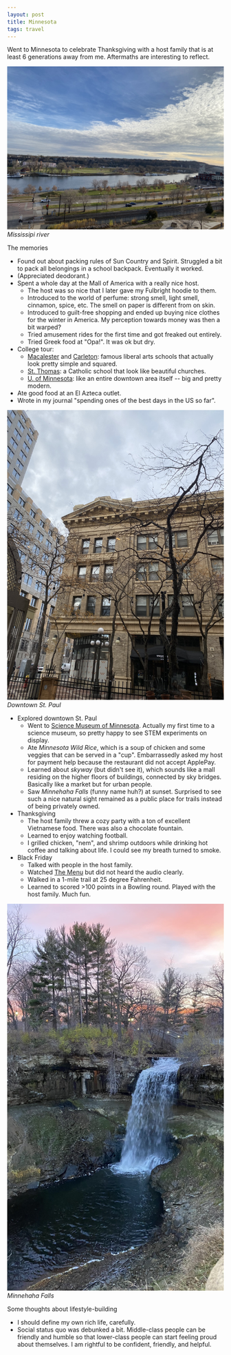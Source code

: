 ```yaml
---
layout: post
title: Minnesota
tags: travel
---
```


Went to Minnesota to celebrate Thanksgiving with a host family that is at least 6 generations away from me. Aftermaths are interesting to reflect.

![Mississipi river](/assets/mississipi.jpeg)
*Mississipi river*

The memories
- Found out about packing rules of Sun Country and Spirit. Struggled a bit to pack all belongings in a school backpack. Eventually it worked.
- (Appreciated deodorant.)
- Spent a whole day at the Mall of America with a really nice host.
    - The host was so nice that I later gave my Fulbright hoodie to them.
    - Introduced to the world of perfume: strong smell, light smell, cinnamon, spice, etc. The smell on paper is different from on skin.
    - Introduced to guilt-free shopping and ended up buying nice clothes for the winter in America. My perception towards money was then a bit warped?
    - Tried amusement rides for the first time and got freaked out entirely.
    - Tried Greek food at "Opa!". It was ok but dry.
- College tour: 
    - [Macalester](https://www.macalester.edu/) and [Carleton](https://www.carleton.edu/): famous liberal arts schools that actually look pretty simple and squared.
    - [St. Thomas](https://www.stthomas.edu/): a Catholic school that look like beautiful churches.
    - [U. of Minnesota](https://twin-cities.umn.edu/): like an entire downtown area itself -- big and pretty modern.
- Ate good food at an El Azteca outlet.
- Wrote in my journal "spending ones of the best days in the US so far".

![Downtown St. Paul](/assets/downtown-st-paul.jpeg)
*Downtown St. Paul*

- Explored downtown St. Paul
    - Went to [Science Museum of Minnesota](https://new.smm.org/). Actually my first time to a science museum, so pretty happy to see STEM experiments on display.
    - Ate *Minnesota Wild Rice*, which is a soup of chicken and some veggies that can be served in a "cup". Embarrassedly asked my host for payment help because the restaurant did not accept ApplePay.
    - Learned about *skyway* (but didn't see it), which sounds like a mall residing on the higher floors of buildings, connected by sky bridges. Basically like a market but for urban people.
    - Saw *Minnehaha Falls* (funny name huh?) at sunset. Surprised to see such a nice natural sight remained as a public place for trails instead of being privately owned.
- Thanksgiving
    - The host family threw a cozy party with a ton of excellent Vietnamese food. There was also a chocolate fountain.
    - Learned to enjoy watching football.
    - I grilled chicken, "nem", and shrimp outdoors while drinking hot coffee and talking about life. I could see my breath turned to smoke.
- Black Friday
    - Talked with people in the host family. 
    - Watched [The Menu](https://en.wikipedia.org/wiki/The_Menu_(2022_film)) but did not heard the audio clearly.
    - Walked in a 1-mile trail at 25 degree Fahrenheit.
    - Learned to scored >100 points in a Bowling round. Played with the host family. Much fun.

![Minnehaha Falls](/assets/minnehaha.jpeg)
*Minnehaha Falls*

Some thoughts about lifestyle-building
- I should define my own rich life, carefully.
- Social status quo was debunked a bit. Middle-class people can be friendly and humble so that lower-class people can start feeling proud about themselves. I am rightful to be confident, friendly, and helpful.